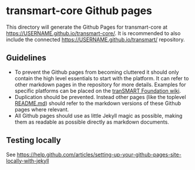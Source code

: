 # transmart-core Github pages

This directory will generate the Github Pages for transmart-core at https://USERNAME.github.io/transmart-core/.
It is recommended to also include the connected https://USERNAME.github.io/transmart/ repository.

## Guidelines

* To prevent the Github pages from becoming cluttered it should only contain the high level essentials to start with the platform. It can refer to other markdown pages in the repository for more details. Examples for specific platforms can be placed on the [tranSMART Foundation wiki](https://wiki.transmartfoundation.org).
* Duplication should be prevented. Instead other pages (like the toplevel [README.md](../README.md)) should refer to the markdown versions of these Github pages where relevant.
* All Github pages should use as little Jekyll magic as possible, making them as readable as possible directly as markdown documents.

## Testing locally

See https://help.github.com/articles/setting-up-your-github-pages-site-locally-with-jekyll